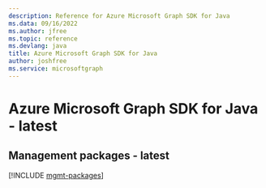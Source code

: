 ```yaml
---
description: Reference for Azure Microsoft Graph SDK for Java
ms.data: 09/16/2022
ms.author: jfree
ms.topic: reference
ms.devlang: java
title: Azure Microsoft Graph SDK for Java
author: joshfree
ms.service: microsoftgraph
---
```

# Azure Microsoft Graph SDK for Java - latest

## Management packages - latest
[!INCLUDE [mgmt-packages](microsoft-graph-mgmt-index.md)]